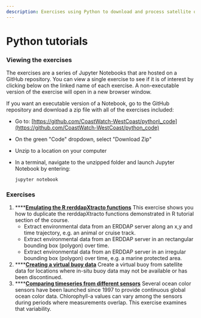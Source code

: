```yaml
---
description: Exercises using Python to download and process satellite ocean data.
---
```


# Python tutorials

### Viewing the exercises

The exercises are a series of Jupyter Notebooks that are hosted on a GitHub repository. You can view a single exercise to see if it is of interest by clicking below on the linked name of each exercise. A non-executable version of the exercise will open in a new browser window. 

If you want an executable version of a Notebook,  go to the GitHub repository and download a zip file with all of the exercises included:

* Go to: [https://github.com/CoastWatch-WestCoast/python\_code](https://github.com/CoastWatch-WestCoast/python_code)
* On the green "Code" dropdown, select "Download Zip"
* Unzip to a location on your computer
* In a terminal, navigate to the unzipped folder and launch Jupyter Notebook by entering:

  ```text
  jupyter notebook
  ```

### Exercises

1. \*\*\*\*[**Emulating the R rerddapXtracto functions**](https://github.com/CoastWatch-WestCoast/python_code/blob/main/py_xtractomatic.ipynb) This exercise shows you how to duplicate the rerddapXtracto functions demonstrated in R tutorial section of the course.
   * Extract environmental data from an ERDDAP server along an x,y and time trajectory, e.g. an animal or cruise track.
   * Extract environmental data from an ERDDAP server in an rectangular bounding box \(polygon\) over time.
   * Extract environmental data from an ERDDAP server in an irregular bounding box \(polygon\) over time, e.g. a marine protected area.
2. \*\*\*\*[**Creating a virtual buoy data**](https://github.com/CoastWatch-WestCoast/python_code/blob/master/virtual_buoy_example.ipynb)  Create a virtual buoy from satellite data for locations where in-situ buoy data may not be available or has been discontinued.
3. \*\*\*\*[**Comparing timeseries from different sensors**](https://github.com/CoastWatch-WestCoast/python_code/blob/main/compare_sensor_data.ipynb) Several ocean color sensors have been launched since 1997 to provide continuous global ocean color data. Chlorophyll-a values can vary among the sensors during periods where measurements overlap. This exercise examines that variability.

​

